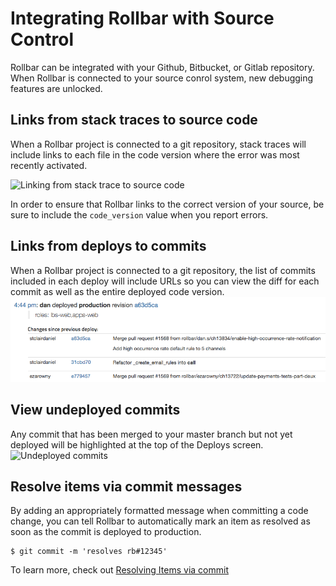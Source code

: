 # Integrating Rollbar with Source Control

Rollbar can be integrated with your Github, Bitbucket, or Gitlab repository.  When Rollbar is connected to your source conrol system, new debugging features are unlocked.

## Links from stack traces to source code

When a Rollbar project is connected to a git repository, stack traces will include links to each file in the code version where the error was most recently activated.

![Linking from stack trace to source code](https://rollbar.com/assets/homepage/images/integrations/stacktrace-bitbucket-linked.png)

In order to ensure that Rollbar links to the correct version of your source, be sure to include the `code_version` value when you report errors.

## Links from deploys to commits
When a Rollbar project is connected to a git repository, the list of commits included in each deploy will include URLs so you can view the diff for each commit as well as the entire deployed code version.
![Deploy with links to commits](../images/guides/source-control/deploy-source-links.png)

## View undeployed commits
Any commit that has been merged to your master branch but not yet deployed will be highlighted at the top of the Deploys screen.
![Undeployed commits](../images/guides/source-control/undeployed_changes.png)
## Resolve items via commit messages
By adding an appropriately formatted message when committing a code change, you can tell Rollbar to automatically mark an item as resolved as soon as the commit is deployed to production.

```
$ git commit -m 'resolves rb#12345'
```
To learn more, check out [Resolving Items via commit](..//resolve-via-commits/)


